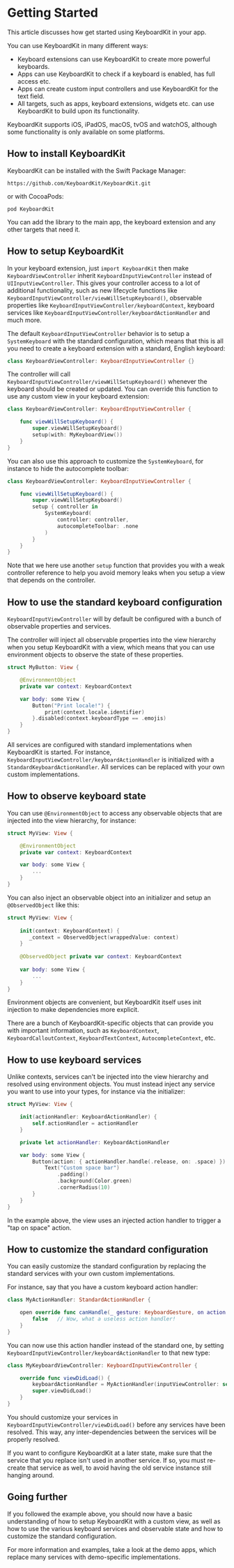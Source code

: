 # Getting Started

This article discusses how get started using KeyboardKit in your app.

You can use KeyboardKit in many different ways:

* Keyboard extensions can use KeyboardKit to create more powerful keyboards.
* Apps can use KeyboardKit to check if a keyboard is enabled, has full access etc.
* Apps can create custom input controllers and use KeyboardKit for the text field.
* All targets, such as apps, keyboard extensions, widgets etc. can use KeyboardKit to build upon its functionality.

KeyboardKit supports iOS, iPadOS, macOS, tvOS and watchOS, although some functionality is only available on some platforms.



## How to install KeyboardKit

KeyboardKit can be installed with the Swift Package Manager:

```
https://github.com/KeyboardKit/KeyboardKit.git
```

or with CocoaPods:

```
pod KeyboardKit
```

You can add the library to the main app, the keyboard extension and any other targets that need it. 



## How to setup KeyboardKit

In your keyboard extension, just `import KeyboardKit` then make `KeyboardViewController` inherit ``KeyboardInputViewController`` instead of `UIInputViewController`. This gives your controller access to a lot of additional functionality, such as new lifecycle functions like ``KeyboardInputViewController/viewWillSetupKeyboard()``, observable properties like ``KeyboardInputViewController/keyboardContext``, keyboard services like ``KeyboardInputViewController/keyboardActionHandler`` and much more.

The default ``KeyboardInputViewController`` behavior is to setup a ``SystemKeyboard`` with the standard configuration, which means that this is all you need to create a keyboard extension with a standard, English keyboard:

```swift
class KeyboardViewController: KeyboardInputViewController {}
```

The controller will call ``KeyboardInputViewController/viewWillSetupKeyboard()`` whenever the keyboard should be created or updated. You can override this function to use any custom view in your keyboard extension:

```swift
class KeyboardViewController: KeyboardInputViewController {

    func viewWillSetupKeyboard() {
        super.viewWillSetupKeyboard()
        setup(with: MyKeyboardView())
    }
}
```

You can also use this approach to customize the ``SystemKeyboard``, for instance to hide the autocomplete toolbar:

```swift
class KeyboardViewController: KeyboardInputViewController {

    func viewWillSetupKeyboard() {
        super.viewWillSetupKeyboard()
        setup { controller in
            SystemKeyboard(
                controller: controller,
                autocompleteToolbar: .none
            )
        }
    }
}
```

Note that we here use another `setup` function that provides you with a weak controller reference to help you avoid memory leaks when you setup a view that depends on the controller. 



## How to use the standard keyboard configuration

``KeyboardInputViewController`` will by default be configured with a bunch of observable properties and services. 

The controller will inject all observable properties into the view hierarchy when you setup KeyboardKit with a view, which means that you can use environment objects to observe the state of these properties.

```swift
struct MyButton: View {

    @EnvironmentObject
    private var context: KeyboardContext

    var body: some View {
        Button("Print locale!") {
            print(context.locale.identifier)
        }.disabled(context.keyboardType == .emojis)
    }
}
```

All services are configured with standard implementations when KeyboardKit is started. For instance, ``KeyboardInputViewController/keyboardActionHandler`` is initialized with a ``StandardKeyboardActionHandler``. All services can be replaced with your own custom implementations.


## How to observe keyboard state

You can use `@EnvironmentObject` to access any observable objects that are injected into the view hierarchy, for instance:

```swift
struct MyView: View {

    @EnvironmentObject
    private var context: KeyboardContext

    var body: some View {
        ...
    }
}
```

You can also inject an observable object into an initializer and setup an `@ObservedObject` like this:

```swift
struct MyView: View {
    
    init(context: KeyboardContext) {
       _context = ObservedObject(wrappedValue: context)
    }
    
    @ObservedObject private var context: KeyboardContext
    
    var body: some View {
        ...
    }
}
```

Environment objects are convenient, but KeyboardKit itself uses init injection to make dependencies more explicit.

There are a bunch of KeyboardKit-specific objects that can provide you with important information, such as ``KeyboardContext``, ``KeyboardCalloutContext``, ``KeyboardTextContext``, ``AutocompleteContext``, etc.



## How to use keyboard services

Unlike contexts, services can't be injected into the view hierarchy and resolved using environment objects. You must instead inject any service you want to use into your types, for instance via the initializer:

```swift
struct MyView: View {

    init(actionHandler: KeyboardActionHandler) {
        self.actionHandler = actionHandler
    }

    private let actionHandler: KeyboardActionHandler

    var body: some View {
        Button(action: { actionHandler.handle(.release, on: .space) }) {
            Text("Custom space bar")
                .padding()
                .background(Color.green)
                .cornerRadius(10)
        }
    }
}
```

In the example above, the view uses an injected action handler to trigger a "tap on space" action.



## How to customize the standard configuration

You can easily customize the standard configuration by replacing the standard services with your own custom implementations. 

For instance, say that you have a custom keyboard action handler:

```swift
class MyActionHandler: StandardActionHandler {

    open override func canHandle(_ gesture: KeyboardGesture, on action: KeyboardAction) -> Bool {
        false   // Wow, what a useless action handler! 
    }
}
```

You can now use this action handler instead of the standard one, by setting ``KeyboardInputViewController/keyboardActionHandler`` to that new type:

```swift
class MyKeyboardViewController: KeyboardInputViewController {

    override func viewDidLoad() {
        keyboardActionHandler = MyActionHandler(inputViewController: self)
        super.viewDidLoad()
    }
}
```

You should customize your services in ``KeyboardInputViewController/viewDidLoad()`` before any services have been resolved. This way, any inter-dependencies between the services will be properly resolved. 

If you want to configure KeyboardKit at a later state, make sure that the service that you replace isn't used in another service. If so, you must re-create that service as well, to avoid having the old service instance still hanging around.



## Going further

If you followed the example above, you should now have a basic understanding of how to setup KeyboardKit with a custom view, as well as how to use the various keyboard services and observable state and how to customize the standard configuration.

For more information and examples, take a look at the demo apps, which replace many services with demo-specific implementations.  


[Guide]: https://shyngys.com/ios-custom-keyboard-guide
